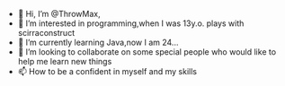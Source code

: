 - 👋 Hi, I’m @ThrowMax,
- 👀 I’m interested in programming,when I was 13y.o. plays with scirraconstruct
- 🌱 I’m currently learning Java,now I am 24...
- 💞️ I’m looking to collaborate on some special people who would like to help me learn new things
- 📫 How to be a confident in myself and my skills 
